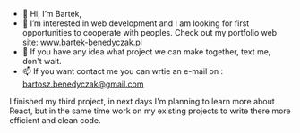 - 👋 Hi, I’m Bartek,
- 👀 I’m interested in web development and I am looking for first opportunities to cooperate with peoples. Check out my portfolio web site: www.bartek-benedyczak.pl
- 💞️ If you have any idea what project we can make together, text me, don't wait.
- 📫 If you want contact me you can wrtie an e-mail on : bartosz.benedyczak@gmail.com

I finished my third project, in next days I'm planning to learn more about React, but in the same time work on my existing projects to write there  more efficient and clean code.



